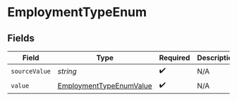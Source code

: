 # EmploymentTypeEnum


## Fields

| Field                                                                     | Type                                                                      | Required                                                                  | Description                                                               |
| ------------------------------------------------------------------------- | ------------------------------------------------------------------------- | ------------------------------------------------------------------------- | ------------------------------------------------------------------------- |
| `sourceValue`                                                             | *string*                                                                  | :heavy_check_mark:                                                        | N/A                                                                       |
| `value`                                                                   | [EmploymentTypeEnumValue](../../models/shared/employmenttypeenumvalue.md) | :heavy_check_mark:                                                        | N/A                                                                       |